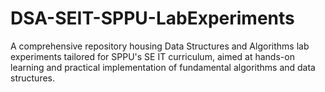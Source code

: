 # DSA-SEIT-SPPU-LabExperiments
A comprehensive repository housing Data Structures and Algorithms lab experiments tailored for SPPU's SE IT curriculum, aimed at hands-on learning and practical implementation of fundamental algorithms and data structures.
